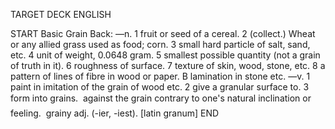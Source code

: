 TARGET DECK
ENGLISH

START
Basic
Grain
Back: —n. 1 fruit or seed of a cereal. 2 (collect.) Wheat or any allied grass used as food; corn. 3 small hard particle of salt, sand, etc. 4 unit of weight, 0.0648 gram. 5 smallest possible quantity (not a grain of truth in it). 6 roughness of surface. 7 texture of skin, wood, stone, etc. 8 a pattern of lines of fibre in wood or paper. B lamination in stone etc. —v. 1 paint in imitation of the grain of wood etc. 2 give a granular surface to. 3 form into grains.  against the grain contrary to one's natural inclination or feeling.  grainy adj. (-ier, -iest). [latin granum]
END
